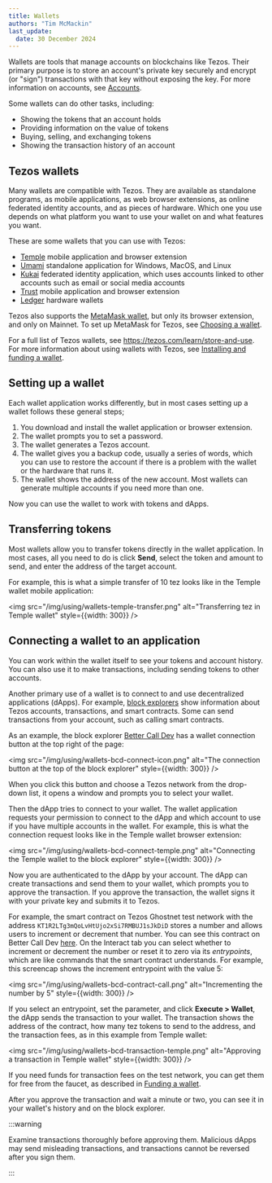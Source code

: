 ```yaml
---
title: Wallets
authors: "Tim McMackin"
last_update:
  date: 30 December 2024
---
```


Wallets are tools that manage accounts on blockchains like Tezos.
Their primary purpose is to store an account's private key securely and encrypt (or "sign") transactions with that key without exposing the key.
For more information on accounts, see [Accounts](/using/accounts).

Some wallets can do other tasks, including:

- Showing the tokens that an account holds
- Providing information on the value of tokens
- Buying, selling, and exchanging tokens
- Showing the transaction history of an account

## Tezos wallets

Many wallets are compatible with Tezos.
They are available as standalone programs, as mobile applications, as web browser extensions, as online federated identity accounts, and as pieces of hardware.
Which one you use depends on what platform you want to use your wallet on and what features you want.

These are some wallets that you can use with Tezos:

- [Temple](https://templewallet.com/) mobile application and browser extension
- [Umami](https://umamiwallet.com/) standalone application for Windows, MacOS, and Linux
- [Kukai](https://wallet.kukai.app/) federated identity application, which uses accounts linked to other accounts such as email or social media accounts
- [Trust](https://trustwallet.com/tezos-wallet) mobile application and browser extension
- [Ledger](https://www.ledger.com/) hardware wallets

Tezos also supports the [MetaMask wallet](https://metamask.io/), but only its browser extension, and only on Mainnet.
To set up MetaMask for Tezos, see [Choosing a wallet](/developing/wallet-setup#choosing-a-wallet).

For a full list of Tezos wallets, see https://tezos.com/learn/store-and-use.
For more information about using wallets with Tezos, see [Installing and funding a wallet](/developing/wallet-setup).

## Setting up a wallet

Each wallet application works differently, but in most cases setting up a wallet follows these general steps;

1. You download and install the wallet application or browser extension.
1. The wallet prompts you to set a password.
1. The wallet generates a Tezos account.
1. The wallet gives you a backup code, usually a series of words, which you can use to restore the account if there is a problem with the wallet or the hardware that runs it.
1. The wallet shows the address of the new account.
Most wallets can generate multiple accounts if you need more than one.

Now you can use the wallet to work with tokens and dApps.

## Transferring tokens

Most wallets allow you to transfer tokens directly in the wallet application.
In most cases, all you need to do is click **Send**, select the token and amount to send, and enter the address of the target account.

For example, this is what a simple transfer of 10 tez looks like in the Temple wallet mobile application:

<img src="/img/using/wallets-temple-transfer.png" alt="Transferring tez in Temple wallet" style={{width: 300}} />

## Connecting a wallet to an application

You can work within the wallet itself to see your tokens and account history.
You can also use it to make transactions, including sending tokens to other accounts.

Another primary use of a wallet is to connect to and use decentralized applications (dApps).
For example, [block explorers](/developing/information/block-explorers) show information about Tezos accounts, transactions, and smart contracts.
Some can send transactions from your account, such as calling smart contracts.

As an example, the block explorer [Better Call Dev](https://better-call.dev/) has a wallet connection button at the top right of the page:

<img src="/img/using/wallets-bcd-connect-icon.png" alt="The connection button at the top of the block explorer" style={{width: 300}} />

When you click this button and choose a Tezos network from the drop-down list, it opens a window and prompts you to select your wallet.

Then the dApp tries to connect to your wallet.
The wallet application requests your permission to connect to the dApp and which account  to use if you have multiple accounts in the wallet.
For example, this is what the connection request looks like in the Temple wallet browser extension:

<img src="/img/using/wallets-bcd-connect-temple.png" alt="Connecting the Temple wallet to the block explorer" style={{width: 300}} />

Now you are authenticated to the dApp by your account.
The dApp can create transactions and send them to your wallet, which prompts you to approve the transaction.
If you approve the transaction, the wallet signs it with your private key and submits it to Tezos.

For example, the smart contract on Tezos Ghostnet test network with the address `KT1R2LTg3mQoLvHtUjo2xSi7RMBUJ1sJkDiD` stores a number and allows users to increment or decrement that number.
You can see this contract on Better Call Dev [here](https://better-call.dev/ghostnet/KT1R2LTg3mQoLvHtUjo2xSi7RMBUJ1sJkDiD/operations).
On the Interact tab you can select whether to increment or decrement the number or reset it to zero via its _entrypoints_, which are like commands that the smart contract understands.
For example, this screencap shows the increment entrypoint with the value 5:

<img src="/img/using/wallets-bcd-contract-call.png" alt="Incrementing the number by 5" style={{width: 300}} />

If you select an entrypoint, set the parameter, and click **Execute > Wallet**, the dApp sends the transaction to your wallet.
The transaction shows the address of the contract, how many tez tokens to send to the address, and the transaction fees, as in this example from Temple wallet:

<img src="/img/using/wallets-bcd-transaction-temple.png" alt="Approving a transaction in Temple wallet" style={{width: 300}} />

If you need funds for transaction fees on the test network, you can get them for free from the faucet, as described in [Funding a wallet](/developing/wallet-setup#funding-a-wallet).

After you approve the transaction and wait a minute or two, you can see it in your wallet's history and on the block explorer.

:::warning

Examine transactions thoroughly before approving them.
Malicious dApps may send misleading transactions, and transactions cannot be reversed after you sign them.

:::
